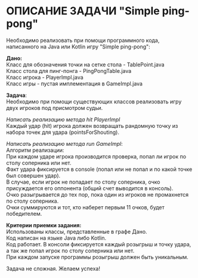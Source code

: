 # ОПИСАНИЕ ЗАДАЧИ "Simple ping-pong"
Необходимо реализовать при помощи программного кода,<br>
написанного на Java или Kotlin игру "Simple ping-pong":

<b>Дано:</b><br>
Класс для обозначения точки на сетке стола - TablePoint.java<br>
Класс стола для пинг-понга - PingPongTable.java<br>
Класс игрока - PlayerImpl.java<br>
Класс игры - пустая имплементация в GameImpl.java<br>

<b>Задача</b>:<br>
Необходимо при помощи существующих классов реализовать игру двух игроков под присмотром судьи.

<i>Написать реализацию метода hit PlayerImpl</i><br>
Каждый удар (hit) игрока должен возвращать рандомную точку из набора точек для удара (pointsForShouting).

<i>Написать реализацию метода run GameImpl</i>:<br>
Алгоритм реализации:<br>
При каждом ударе игрока производится проверка, попал ли игрок по столу соперника или нет.<br>
Факт удара фиксируется в console (попал или не попал и по какой точке был совершен удар).<br>
В случае, если игрок не попадает по столу соперника, очко присуждается его оппонента (общий счет выводится в консоль).<br>
Очко разыгрывается до тех пор, пока один из игроков не промахнется по столу соперника.<br>
Очки суммируются и тот, кто наберет первым 11 очков, будет победителем.<br>

<b>Критерии приемки задания:</b><br>
Использованы классы, представленные в графе Дано.<br>
Код написан на языке Java либо Kotlin.<br>
Код работает. В консоли фиксируется каждый розыгрыш и точку удара, а так же попал игрок по столу соперника или нет.<br>
При каждом запуске программы розыгрыш должен быть уникальным.<br>

Задача не сложная. Желаем успеха!
